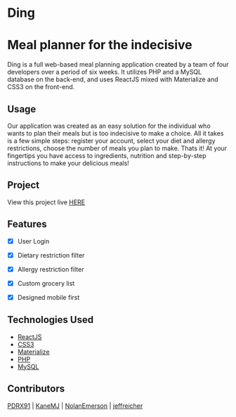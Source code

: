 # Ding
# Meal planner for the indecisive

Ding is a full web-based meal planning application created by a team of four developers over a period of six weeks.
It utilizes PHP and a MySQL database on the back-end, and uses ReactJS mixed with Materialize and CSS3 on the front-end.

## Usage

Our application was created as an easy solution for the individual who wants to plan their meals but is too indecisive to make a choice.  All it takes is a few simple steps: register your account, select your diet and allergy restrictions, choose the number of meals you plan to make. Thats it! At your fingertips you have access to ingredients, nutrition and step-by-step instructions to make your delicious meals!

## Project

View this project live [HERE](https://dingdinner.com)

## Features

- [x] User Login
- [x] Dietary restriction filter
- [x] Allergy restriction filter
- [x] Custom grocery list
- [x] Designed mobile first


## Technologies Used

- [ReactJS](https://reactjs.org/)
- [CSS3](https://www.w3.org/Style/CSS/Overview.en.html)
- [Materialize](https://materializecss.com/)
- [PHP](https://php.net)
- [MySQL](https://www.mysql.com/)

## Contributors

[PDRX91](https://github.com/PDRX91) |
[KaneMJ](https://github.com/KaneMJ) |
[NolanEmerson](https://github.com/NolanEmerson) |
[jeffreicher](https://github.com/jeffreicher) 
